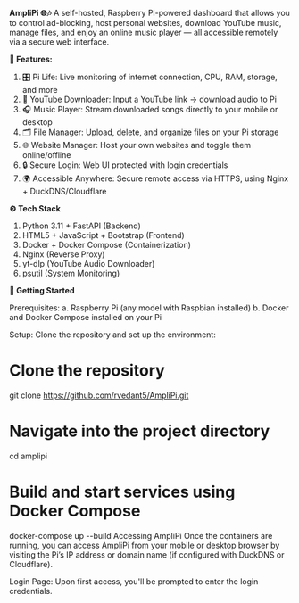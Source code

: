 **AmpliPi 🌐🎶**
A self-hosted, Raspberry Pi-powered dashboard that allows you to control ad-blocking, host personal websites, download YouTube music, manage files, and enjoy an online music player — all accessible remotely via a secure web interface.

**🔧 Features:**
1. 🎛️ Pi Life: Live monitoring of internet connection, CPU, RAM, storage, and more
2. 🎵 YouTube Downloader: Input a YouTube link → download audio to Pi
3. 🎧 Music Player: Stream downloaded songs directly to your mobile or desktop
4. 🗂️ File Manager: Upload, delete, and organize files on your Pi storage
5. 🌐 Website Manager: Host your own websites and toggle them online/offline
6. 🔒 Secure Login: Web UI protected with login credentials
7. 🌍 Accessible Anywhere: Secure remote access via HTTPS, using Nginx + DuckDNS/Cloudflare

**⚙️ Tech Stack**
1. Python 3.11 + FastAPI (Backend)
2. HTML5 + JavaScript + Bootstrap (Frontend)
3. Docker + Docker Compose (Containerization)
4. Nginx (Reverse Proxy)
5. yt-dlp (YouTube Audio Downloader)
6. psutil (System Monitoring)

**🚀 Getting Started**

Prerequisites:
a. Raspberry Pi (any model with Raspbian installed)
b. Docker and Docker Compose installed on your Pi

Setup:
Clone the repository and set up the environment:

# Clone the repository
git clone https://github.com/rvedant5/AmpliPi.git

# Navigate into the project directory
cd amplipi

# Build and start services using Docker Compose
docker-compose up --build
Accessing AmpliPi
Once the containers are running, you can access AmpliPi from your mobile or desktop browser by visiting the Pi’s IP address or domain name (if configured with DuckDNS or Cloudflare).

Login Page: Upon first access, you'll be prompted to enter the login credentials.
